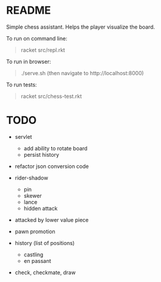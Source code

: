README
======

Simple chess assistant. Helps the player visualize the board.

To run on command line:

> racket src/repl.rkt

To run in browser:

> ./serve.sh
(then navigate to http://localhost:8000)

To run tests:

> racket src/chess-test.rkt

TODO
====

- servlet
  - add ability to rotate board
  - persist history

- refactor json conversion code

- rider-shadow
  - pin
  - skewer
  - lance
  - hidden attack
- attacked by lower value piece

- pawn promotion
- history (list of positions)
  - castling
  - en passant
- check, checkmate, draw

